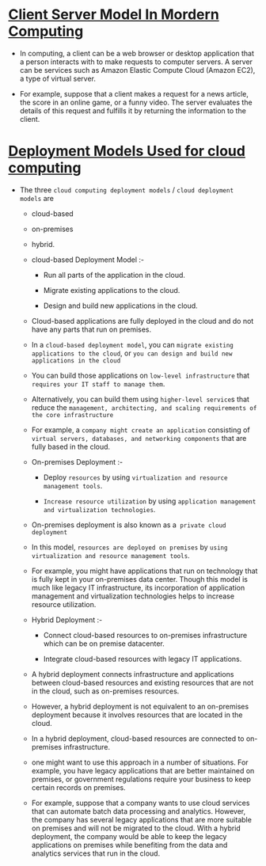 # <ins> Client Server Model In Mordern Computing </ins> #

- In computing, a client can be a web browser or desktop application that a person interacts with to make requests to computer servers. A server can be services such as Amazon Elastic Compute Cloud (Amazon EC2), a type of virtual server.

- For example, suppose that a client makes a request for a news article, the score in an online game, or a funny video. The server evaluates the details of this request and fulfills it by returning the information to the client.

# <ins> Deployment Models Used for cloud computing </ins> #

- The three `cloud computing deployment models` / `cloud deployment models` are 
    
    - cloud-based 
    - on-premises
    - hybrid. 


    - cloud-based Deployment Model :- 

        - Run all parts of the application in the cloud.

        - Migrate existing applications to the cloud.

        - Design and build new applications in the cloud.

    - Cloud-based applications are fully deployed in the cloud and do not have any parts that run on premises.

    - In a `cloud-based deployment model`, you can `migrate existing applications to the cloud`, or `you can design and build new applications in the cloud`

    - You can build those applications on `low-level infrastructure` that `requires your IT staff to manage them`.
    
    - Alternatively, you can build them using `higher-level service`s that reduce the `management, architecting, and scaling requirements of the core infrastructure`

    - For example, a `company might create an application` consisting of `virtual servers, databases, and networking components` that are fully based in the cloud.


    - On-premises Deployment :-

        - Deploy `resources` by using `virtualization and resource management tools`.

        - `Increase resource utilization` by using `application management and virtualization technologies`.


    - On-premises deployment is also known as a` private cloud deployment`

    - In this model, `resources are deployed on premises` by `using virtualization and resource management tools`.

    - For example, you might have applications that run on technology that is fully kept in your on-premises data center. Though this model is much like legacy IT infrastructure, its incorporation of application management and virtualization technologies helps to increase resource utilization.


    - Hybrid Deployment :-

        - Connect cloud-based resources to on-premises infrastructure which can be on premise datacenter.

        - Integrate cloud-based resources with legacy IT applications.

    - A hybrid deployment connects infrastructure and applications between cloud-based resources and existing resources that are not in the cloud, such as on-premises resources.

    - However, a hybrid deployment is not equivalent to an on-premises deployment because it involves resources that are located in the cloud.

    - In a hybrid deployment, cloud-based resources are connected to on-premises infrastructure.

    - one might want to use this approach in a number of situations. For example, you have legacy applications that are better maintained on premises, or government regulations require your business to keep certain records on premises.

    - For example, suppose that a company wants to use cloud services that can automate batch data processing and analytics. However, the company has several legacy applications that are more suitable on premises and will not be migrated to the cloud. With a hybrid deployment, the company would be able to keep the legacy applications on premises while benefiting from the data and analytics services that run in the cloud.




